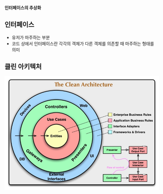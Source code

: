 **인터페이스의 추상화**
## 인터페이스
- 유저가 마주하는 부분
- 코드 상에서 인터페이스란 각각의 객체가 다른 객체를 의존할 때 마주하는 형태를 의미
## 클린 아키텍처
![](iOS/Clean%20Architecture/iOS%20Clean%20Architecture%20&%20MVVM%20-%20RxSwift%20완전%20정복/Pasted%20image%2020250204225726.png)

